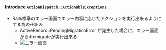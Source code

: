 #### [Introduce `ActionDispatch::ActionableExceptions`](https://github.com/rails/rails/pull/34788)

* Rails標準のエラー画面でエラー内容に応じたアクションを実行出来るようにする為の仕組み
  * ActiveRecord::PendingMigrationError が発生した場合に、エラー画面からdb:migrateが実行出来る
  * ![エラー画面](https://user-images.githubusercontent.com/604618/50423897-7093d880-0864-11e9-9211-26056016fe5b.png)

